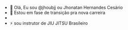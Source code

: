 - 👋 Olá, Eu sou @jhoubjj ou Jhonatan Hernandes Cesário 
- 👀 Estou em fase de transição pra nova carreira
- 
- ⚡ sou instrutor de JIU JITSU Brasileiro 

<!---
jhoubjj/jhoubjj is a ✨ special ✨ repository because its `README.md` (this file) appears on your GitHub profile.
You can click the Preview link to take a look at your changes.
--->
